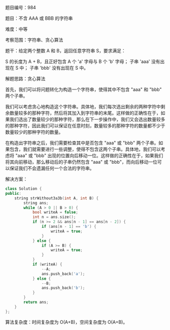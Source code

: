 题目编号：984

题目：不含 AAA 或 BBB 的字符串

难度：中等

考察范围：字符串、贪心算法

题干：给定两个整数 A 和 B，返回任意字符串 S，要求满足：

S 的长度为 A + B，且正好包含 A 个 'a' 字母与 B 个 'b' 字母；
子串 'aaa' 没有出现在 S 中；
子串 'bbb' 没有出现在 S 中。

解题思路：贪心算法

首先，我们可以将问题转化为构造一个字符串，使得其中不包含 "aaa" 和 "bbb" 两个子串。

我们可以考虑贪心地构造这个字符串。具体地，我们每次选出剩余的两种字符中剩余数量较多的那种字符，然后将其加入到字符串的末尾。这样做的正确性在于，如果我们选出了数量较少的那种字符，那么在下一步操作中，我们又会选出数量较多的那种字符，因此我们可以保证在任意时刻，数量较多的那种字符的数量都不少于数量较少的那种字符的数量。

在构造出字符串之后，我们需要检查其中是否包含 "aaa" 或 "bbb" 两个子串。如果包含，我们就需要进行一些调整，使得不包含这两个子串。具体地，我们可以考虑将 "aaa" 或 "bbb" 出现的位置向后移动一位。这样做的正确性在于，如果我们将其向前移动，那么移动后的子串仍然包含 "aaa" 或 "bbb"，而向后移动一位可以保证我们不会遗漏任何一个合法的字符串。

解决方案：

```cpp
class Solution {
public:
    string strWithout3a3b(int A, int B) {
        string ans;
        while (A > 0 || B > 0) {
            bool writeA = false;
            int n = ans.size();
            if (n >= 2 && ans[n - 1] == ans[n - 2]) {
                if (ans[n - 1] == 'b') {
                    writeA = true;
                }
            } else {
                if (A >= B) {
                    writeA = true;
                }
            }
            if (writeA) {
                --A;
                ans.push_back('a');
            } else {
                --B;
                ans.push_back('b');
            }
        }
        return ans;
    }
};
```

算法复杂度：时间复杂度为 O(A+B)，空间复杂度为 O(A+B)。